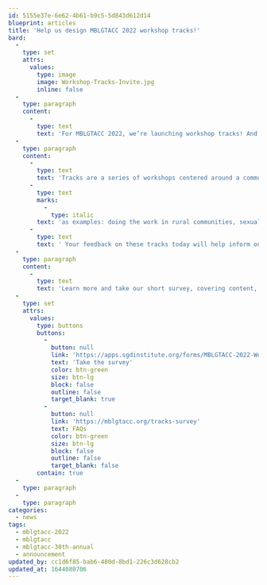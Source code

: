 ```yaml
---
id: 5155e37e-6e62-4b61-b9c5-5d843d612d14
blueprint: articles
title: 'Help us design MBLGTACC 2022 workshop tracks!'
bard:
  -
    type: set
    attrs:
      values:
        type: image
        image: Workshop-Tracks-Invite.jpg
        inline: false
  -
    type: paragraph
    content:
      -
        type: text
        text: 'For MBLGTACC 2022, we’re launching workshop tracks! And we want YOU to help us design them. '
  -
    type: paragraph
    content:
      -
        type: text
        text: 'Tracks are a series of workshops centered around a common theme or topic and aid attendees in choosing which workshops to attend based on their interests and aspirations—'
      -
        type: text
        marks:
          -
            type: italic
        text: 'as examples: doing the work in rural communities, sexual health, or campus activism.'
      -
        type: text
        text: ' Your feedback on these tracks today will help inform our understanding of the broad interests of conference attendees. And when we launch workshop RFPs in April, presenters will be asked to identify the track(s) that best align with their content.'
  -
    type: paragraph
    content:
      -
        type: text
        text: 'Learn more and take our short survey, covering content, categories, presenters, and more!'
  -
    type: set
    attrs:
      values:
        type: buttons
        buttons:
          -
            button: null
            link: 'https://apps.sgdinstitute.org/forms/MBLGTACC-2022-Workshop-Track-Feedback'
            text: 'Take the survey'
            color: btn-green
            size: btn-lg
            block: false
            outline: false
            target_blank: true
          -
            button: null
            link: 'https://mblgtacc.org/tracks-survey'
            text: FAQs
            color: btn-green
            size: btn-lg
            block: false
            outline: false
            target_blank: false
        contain: true
  -
    type: paragraph
  -
    type: paragraph
categories:
  - news
tags:
  - mblgtacc-2022
  - mblgtacc
  - mblgtacc-30th-annual
  - announcement
updated_by: cc1d6f85-bab6-480d-8bd1-226c3d628cb2
updated_at: 1644080706
---
```

